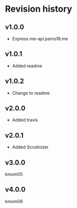 Revision history
===================


v1.0.0
--------------------
* Express me-api.pamo18.me


v1.0.1
--------------------
* Added readme


v1.0.2
--------------------
* Change to readme


v2.0.0
--------------------
* Added travis


v2.0.1
--------------------
* Added Scrutinizer


v3.0.0
--------------------
kmom05


v4.0.0
--------------------
kmom06
